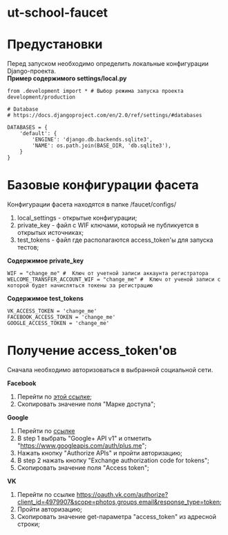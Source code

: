# ut-school-faucet

# Предустановки

Перед запуском необходимо определить локальные конфигурации Django-проекта.</br>
**Пример содержимого settings/local.py**
```
from .development import * # Выбор режима запуска проекта development/production

# Database
# https://docs.djangoproject.com/en/2.0/ref/settings/#databases

DATABASES = {
    'default': {
        'ENGINE': 'django.db.backends.sqlite3',
        'NAME': os.path.join(BASE_DIR, 'db.sqlite3'),
    }
}

```


# Базовые конфигурации фасета
Конфигурации фасета находятся в папке /faucet/configs/
1) local_settings - открытые конфигурации; 
2) private_key - файл с WIF ключами, который не публикуется в открытых источниках;
3) test_tokens - файл где располагаются access_token'ы для запуска тестов;
 
 **Содержимое private_key**
 ```
 WIF = "change_me" #  Ключ от учетной записи аккаунта регистратора
 WELCOME_TRANSFER_ACCOUNT_WIF = "change_me" #  Ключ от ученой записи с которой будет начисляться токены за регистрацию
 ```
 
  **Содержимое test_tokens**
 ```
VK_ACCESS_TOKEN = 'change_me'
FACEBOOK_ACCESS_TOKEN = 'change_me'
GOOGLE_ACCESS_TOKEN = 'change_me'
 ```

# Получение access_token'ов
Сначала необходимо авторизоваться в выбранной социальной сети.

**Facebook**
1) Перейти по [этой ссылке](https://developers.facebook.com/tools/explorer);
2) Скопировать значение поля "Марке доступа";

**Google**
1) Перейти по [ссылке](https://developers.google.com/oauthplayground/)
2) В step 1 выбрать "Google+ API v1" и отметить "https://www.googleapis.com/auth/plus.me";
3) Нажать кнопку "Authorize APIs" и пройти авторизацию;
4) В step 2 нажать кнопку "Exchange authorization code for tokens";
5) Скопировать значение поля "Access token";

**VK**
1) Перейти по ссылке
https://oauth.vk.com/authorize?client_id=4979907&scope=photos,groups,email&response_type=token;
2) Пройти авторизацию;
3) Скопировать значение get-параметра "access_token" из адресной строки;
